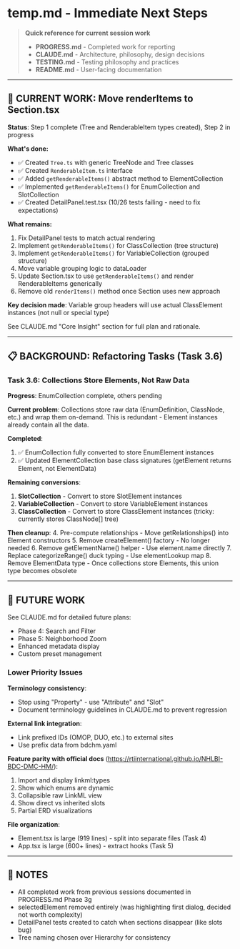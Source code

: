 # temp.md - Immediate Next Steps

> **Quick reference for current session work**
> - **PROGRESS.md** - Completed work for reporting
> - **CLAUDE.md** - Architecture, philosophy, design decisions
> - **TESTING.md** - Testing philosophy and practices
> - **README.md** - User-facing documentation

---

## 🔄 CURRENT WORK: Move renderItems to Section.tsx

**Status**: Step 1 complete (Tree and RenderableItem types created), Step 2 in progress

**What's done:**
- ✅ Created `Tree.ts` with generic TreeNode<T> and Tree<T> classes
- ✅ Created `RenderableItem.ts` interface
- ✅ Added `getRenderableItems()` abstract method to ElementCollection
- ✅ Implemented `getRenderableItems()` for EnumCollection and SlotCollection
- ✅ Created DetailPanel.test.tsx (10/26 tests failing - need to fix expectations)

**What remains:**
1. Fix DetailPanel tests to match actual rendering
2. Implement `getRenderableItems()` for ClassCollection (tree structure)
3. Implement `getRenderableItems()` for VariableCollection (grouped structure)
4. Move variable grouping logic to dataLoader
5. Update Section.tsx to use `getRenderableItems()` and render RenderableItems generically
6. Remove old `renderItems()` method once Section uses new approach

**Key decision made**: Variable group headers will use actual ClassElement instances (not null or special type)

See CLAUDE.md "Core Insight" section for full plan and rationale.

---

## 📋 BACKGROUND: Refactoring Tasks (Task 3.6)

### Task 3.6: Collections Store Elements, Not Raw Data

**Progress**: EnumCollection complete, others pending

**Current problem**: Collections store raw data (EnumDefinition, ClassNode, etc.) and wrap them on-demand. This is redundant - Element instances already contain all the data.

**Completed**:
1. ✅ EnumCollection fully converted to store EnumElement instances
2. ✅ Updated ElementCollection base class signatures (getElement returns Element, not ElementData)

**Remaining conversions**:
1. **SlotCollection** - Convert to store SlotElement instances
2. **VariableCollection** - Convert to store VariableElement instances
3. **ClassCollection** - Convert to store ClassElement instances (tricky: currently stores ClassNode[] tree)

**Then cleanup**:
4. Pre-compute relationships - Move getRelationships() into Element constructors
5. Remove createElement() factory - No longer needed
6. Remove getElementName() helper - Use element.name directly
7. Replace categorizeRange() duck typing - Use elementLookup map
8. Remove ElementData type - Once collections store Elements, this union type becomes obsolete

---

## 🔮 FUTURE WORK

See CLAUDE.md for detailed future plans:
- Phase 4: Search and Filter
- Phase 5: Neighborhood Zoom
- Enhanced metadata display
- Custom preset management

### Lower Priority Issues

**Terminology consistency**:
- Stop using "Property" - use "Attribute" and "Slot"
- Document terminology guidelines in CLAUDE.md to prevent regression

**External link integration**:
- Link prefixed IDs (OMOP, DUO, etc.) to external sites
- Use prefix data from bdchm.yaml

**Feature parity with official docs** (https://rtiinternational.github.io/NHLBI-BDC-DMC-HM/):
1. Import and display linkml:types
2. Show which enums are dynamic
3. Collapsible raw LinkML view
4. Show direct vs inherited slots
5. Partial ERD visualizations

**File organization**:
- Element.tsx is large (919 lines) - split into separate files (Task 4)
- App.tsx is large (600+ lines) - extract hooks (Task 5)

---

## 📝 NOTES

- All completed work from previous sessions documented in PROGRESS.md Phase 3g
- selectedElement removed entirely (was highlighting first dialog, decided not worth complexity)
- DetailPanel tests created to catch when sections disappear (like slots bug)
- Tree<T> naming chosen over Hierarchy<T> for consistency
